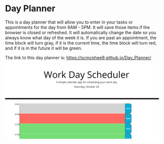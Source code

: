 # Day Planner

This is a day planner that will allow you to enter in your tasks or appointments for the day from 9AM - 5PM. It will save those items if the browser is closed or refreshed. It will automatically change the date so you always know what day of the week it is. If you are past an appointment, the time block will turn gray, if it is the current time, the time block will turn red, and if it is in the future it will be green.

The link to this day planner is:
https://scmcphee9.github.io/Day_Planner/

<img src = "dayPlanner.png" alt="day planner screenshot">
